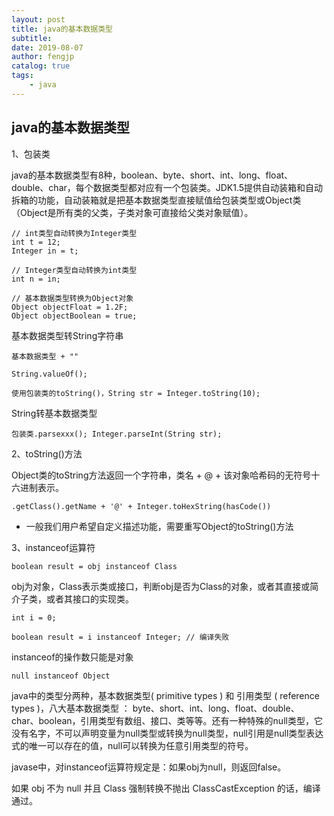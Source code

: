 ```yaml
---
layout: post
title: java的基本数据类型
subtitle: 
date: 2019-08-07
author: fengjp
catalog: true
tags:
    - java
---
```


## java的基本数据类型

1、包装类

java的基本数据类型有8种，boolean、byte、short、int、long、float、double、char，每个数据类型都对应有一个包装类。JDK1.5提供自动装箱和自动拆箱的功能，自动装箱就是把基本数据类型直接赋值给包装类型或Object类（Object是所有类的父类，子类对象可直接给父类对象赋值）。

    // int类型自动转换为Integer类型
    int t = 12;
    Integer in = t;

    // Integer类型自动转换为int类型
    int n = in;

    // 基本数据类型转换为Object对象
    Object objectFloat = 1.2F;
    Object objectBoolean = true;

基本数据类型转String字符串

    基本数据类型 + ""

    String.valueOf();

    使用包装类的toString()，String str = Integer.toString(10);

String转基本数据类型

    包装类.parsexxx(); Integer.parseInt(String str);

2、toString()方法

Object类的toString方法返回一个字符串，类名 + @ + 该对象哈希码的无符号十六进制表示。

    .getClass().getName + '@' + Integer.toHexString(hasCode())

- 一般我们用户希望自定义描述功能，需要重写Object的toString()方法

3、instanceof运算符

    boolean result = obj instanceof Class

obj为对象，Class表示类或接口，判断obj是否为Class的对象，或者其直接或简介子类，或者其接口的实现类。

    int i = 0;

    boolean result = i instanceof Integer; // 编译失败

instanceof的操作数只能是对象

    null instanceof Object

java中的类型分两种，基本数据类型( primitive types ) 和 引用类型 ( reference types )，八大基本数据类型 ： byte、short、int、long、float、double、char、boolean，引用类型有数组、接口、类等等。还有一种特殊的null类型，它没有名字，不可以声明变量为null类型或转换为null类型，null引用是null类型表达式的唯一可以存在的值，null可以转换为任意引用类型的符号。

javase中，对instanceof运算符规定是：如果obj为null，则返回false。

如果 obj 不为 null 并且 Class 强制转换不抛出 ClassCastException 的话，编译通过。
